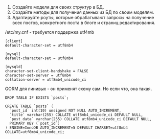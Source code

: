 1. Создайте модели для своих структур в БД.
2. Создайте методы для получения данных из БД по своим моделям.
3. Адаптируйте роуты, которые обрабатывают запросы на получение всех постов, конкретного поста в блоге и страниц редактирования.

/etc/my.cnf - требуется поддержка utf4mb
```
[client]
default-character-set = utf8mb4

[mysql]
default-character-set = utf8mb4

[mysqld]
character-set-client-handshake = FALSE
character-set-server = utf8mb4
collation-server = utf8mb4_unicode_ci
```

GORM для линивых - он применят схему сам. Но если что, она такая.

```
DROP TABLE IF EXISTS `posts`;

CREATE TABLE `posts` (
  `post_id` int(10) unsigned NOT NULL AUTO_INCREMENT,
  `title` varchar(255) COLLATE utf8mb4_unicode_ci DEFAULT NULL,
  `post_data` varchar(255) COLLATE utf8mb4_unicode_ci DEFAULT NULL,
  PRIMARY KEY (`post_id`)
) ENGINE=InnoDB AUTO_INCREMENT=5 DEFAULT CHARSET=utf8mb4 COLLATE=utf8mb4_unicode_ci;
```

